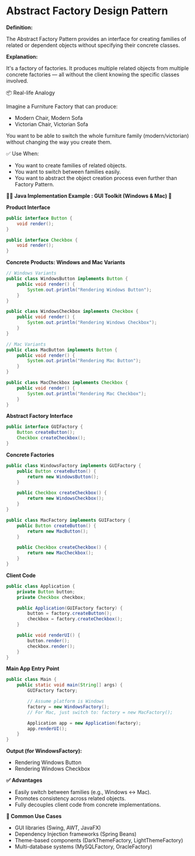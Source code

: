 # Abstract Factory Design Pattern

**Definition:**

The Abstract Factory Pattern provides an interface for creating families of related or dependent objects without specifying their concrete classes.

**Explanation:**

It's a factory of factories. It produces multiple related objects from multiple concrete factories — all without the client knowing the specific classes involved.

📦 Real-life Analogy

Imagine a Furniture Factory that can produce:
- Modern Chair, Modern Sofa
- Victorian Chair, Victorian Sofa

You want to be able to switch the whole furniture family (modern/victorian) without changing the way you create them.

✅ Use When:

- You want to create families of related objects.
- You want to switch between families easily.
- You want to abstract the object creation process even further than Factory Pattern.

👨‍💻 **Java Implementation Example : GUI Toolkit (Windows & Mac) 🎨**

**Product Interface**

```java
public interface Button {
    void render();
}

public interface Checkbox {
    void render();
}

```

**Concrete Products: Windows and Mac Variants**

```java
// Windows Variants
public class WindowsButton implements Button {
    public void render() {
        System.out.println("Rendering Windows Button");
    }
}

public class WindowsCheckbox implements Checkbox {
    public void render() {
        System.out.println("Rendering Windows Checkbox");
    }
}

// Mac Variants
public class MacButton implements Button {
    public void render() {
        System.out.println("Rendering Mac Button");
    }
}

public class MacCheckbox implements Checkbox {
    public void render() {
        System.out.println("Rendering Mac Checkbox");
    }
}
```

**Abstract Factory Interface**
```java
public interface GUIFactory {
    Button createButton();
    Checkbox createCheckbox();
}
```

**Concrete Factories**
```java
public class WindowsFactory implements GUIFactory {
    public Button createButton() {
        return new WindowsButton();
    }

    public Checkbox createCheckbox() {
        return new WindowsCheckbox();
    }
}

public class MacFactory implements GUIFactory {
    public Button createButton() {
        return new MacButton();
    }

    public Checkbox createCheckbox() {
        return new MacCheckbox();
    }
}

```

**Client Code**
```java
public class Application {
    private Button button;
    private Checkbox checkbox;

    public Application(GUIFactory factory) {
        button = factory.createButton();
        checkbox = factory.createCheckbox();
    }

    public void renderUI() {
        button.render();
        checkbox.render();
    }
}
```

**Main App Entry Point**
```java
public class Main {
    public static void main(String[] args) {
        GUIFactory factory;

        // Assume platform is Windows
        factory = new WindowsFactory();
        // For Mac, just switch to: factory = new MacFactory();

        Application app = new Application(factory);
        app.renderUI();
    }
}
```

**Output (for WindowsFactory):**
- Rendering Windows Button
- Rendering Windows Checkbox

**✅ Advantages**
- Easily switch between families (e.g., Windows ↔ Mac).
- Promotes consistency across related objects.
- Fully decouples client code from concrete implementations.

**🔄 Common Use Cases**
- GUI libraries (Swing, AWT, JavaFX)
- Dependency Injection frameworks (Spring Beans)
- Theme-based components (DarkThemeFactory, LightThemeFactory)
- Multi-database systems (MySQLFactory, OracleFactory)

